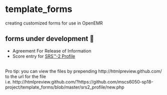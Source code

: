 # template_forms #
creating customized forms for use in OpenEMR <br>

## forms under development :snail: ##
* Agreement For Release of Information
* Score entry for [SRS&#8482;-2 Profile](https://www.mhs.com/MHS-Assessment?prodname=srs2 "Social Responsiveness Scale&#8482;, 2nd edition")
<br>
Pro tip: you can view the files by prepending http://htmlpreview.github.com/ to the url for the file <br>
i.e. http://htmlpreview.github.com/?https://github.com/mscs6050-sp18-project/template_forms/blob/master/srs2_profile/new.php

